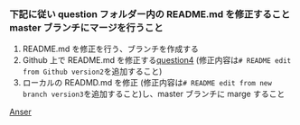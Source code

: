 ### 下記に従い question フォルダー内の README.md を修正すること master ブランチにマージを行うこと

1.  README.md を修正を行う、ブランチを作成する
2.  Github 上で README.md を修正する[question4][1] (修正内容は`# README edit from Github version2`を追加すること)
3.  ローカルの READMD.md を修正 (修正内容は`# README edit from new branch version3`を追加すること)し、master ブランチに marge すること

[Anser][2]

[1]: https://github.com/ryotogashi/class-material-github/blob/master/questions/question4/README.md
[2]: https://github.com/ryotogashi/class-material-github/blob/master/answers/answer4.md
